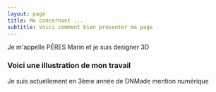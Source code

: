 ```yaml
---
layout: page
title: Me concernant ...
subtitle: Voici comment bien présenter ma page
---
```


Je m'appelle PÉRES Marin et je suis designer 3D

### Voici une illustration de mon travail 

Je suis actuellement en 3ème année de DNMade mention numérique


